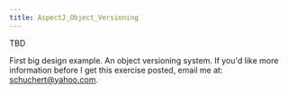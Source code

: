 ```yaml
---
title: AspectJ_Object_Versioning
---
```

TBD

First big design example. An object versioning system. If you'd like more information before I get this exercise posted, email me at: schuchert@yahoo.com.